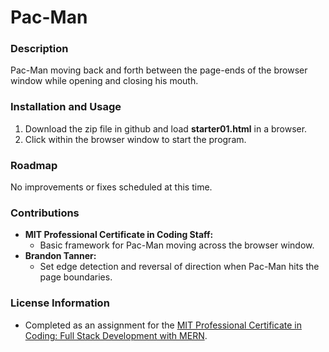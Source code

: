 # Pac-Man

### Description

Pac-Man moving back and forth between the page-ends of the browser window while opening and closing his mouth.

### Installation and Usage

1. Download the zip file in github and load **starter01.html** in a browser.
2. Click within the browser window to start the program. 

### Roadmap

No improvements or fixes scheduled at this time.

### Contributions

- **MIT Professional Certificate in Coding Staff:** 
    - Basic framework for Pac-Man moving across the browser window.
- **Brandon Tanner:** 
    - Set edge detection and reversal of direction when Pac-Man hits the page boundaries. 

### License Information
- Completed as an assignment for the [MIT Professional Certificate in Coding: Full Stack Development with MERN](https://executive-ed.xpro.mit.edu/professional-certificate-coding?utm_source=Google&utm_medium=c&utm_term=mit%20coding&utm_location=1027726&utm_campaign=B-365D_US_GG_SE_PCC_Brand&utm_content=MIT-Coding___School_Duration&gclid=Cj0KCQiAweaNBhDEARIsAJ5hwbe5iGViYiDsRYlBGKAHHLbH-GiiJ16dKOBbV7tvosiu9UTfbS7tAygaAkW1EALw_wcB).
